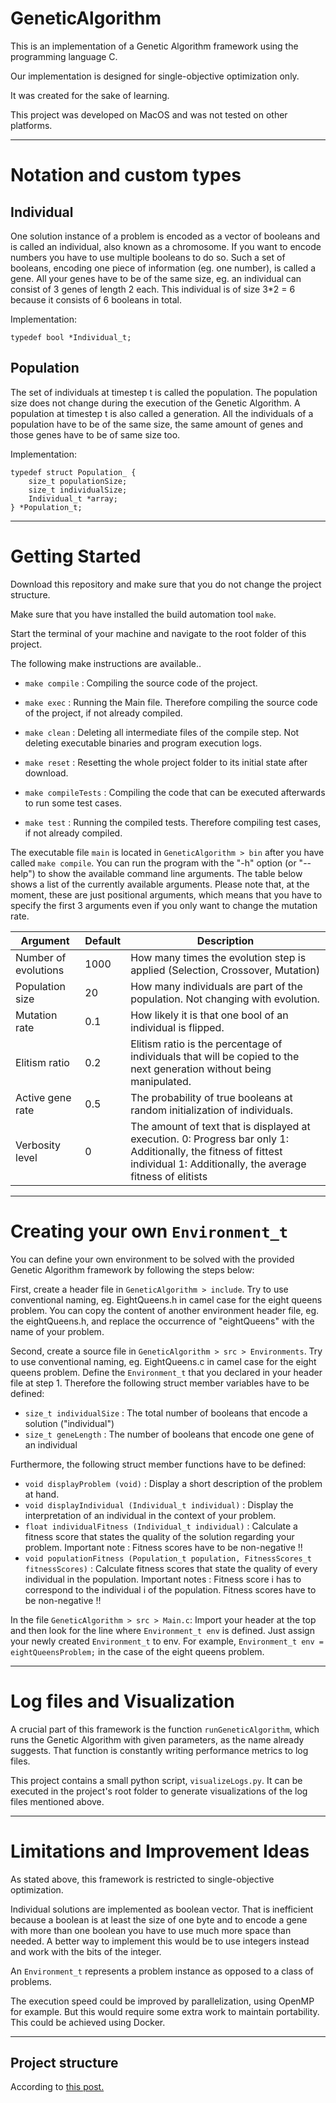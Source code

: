 
# GeneticAlgorithm

This is an implementation of a Genetic Algorithm framework using the programming language C.

Our implementation is designed for single-objective optimization only.

It was created for the sake of learning.

This project was developed on MacOS and was not tested on other platforms.

---

# Notation and custom types

## Individual

One solution instance of a problem is encoded as a vector of booleans and is called an individual, also known as a chromosome. If you want to encode numbers you have to use multiple booleans to do so. Such a set of booleans, encoding one piece of information (eg. one number), is called a gene. All your genes have to be of the same size, eg. an individual can consist of 3 genes of length 2 each. This individual is of size 3\*2 = 6 because it consists of 6 booleans in total.

Implementation:
```
typedef bool *Individual_t;
```

## Population

The set of individuals at timestep t is called the population. The population size does not change during the execution of the Genetic Algorithm. A population at timestep t is also called a generation. All the individuals of a population have to be of the same size, the same amount of genes and those genes have to be of same size too.

Implementation:
```
typedef struct Population_ {
    size_t populationSize;
    size_t individualSize;
    Individual_t *array;
} *Population_t;
```

---

# Getting Started

Download this repository and make sure that you do not change the project structure.

Make sure that you have installed the build automation tool `make`.

Start the terminal of your machine and navigate to the root folder of this project.


The following make instructions are available..

- `make compile` : Compiling the source code of the project.
- `make exec` : Running the Main file. Therefore compiling the source code of the project, if not already compiled.

- `make clean` : Deleting all intermediate files of the compile step. Not deleting executable binaries and program execution logs.
- `make reset` : Resetting the whole project folder to its initial state after download.

- `make compileTests` : Compiling the code that can be executed afterwards to run some test cases.
- `make test` : Running the compiled tests. Therefore compiling test cases, if not already compiled.

The executable file `main` is located in `GeneticAlgorithm > bin` after you have called `make compile`. You can run the program with the "-h" option (or "--help") to show the available command line arguments. The table below shows a list of the currently available arguments. Please note that, at the moment, these are just positional arguments, which means that you have to specify the first 3 arguments even if you only want to change the mutation rate.

| Argument  | Default | Description |
| ------------- | ------------- | ------------- |
| Number of evolutions  | 1000  | How many times the evolution step is applied (Selection, Crossover, Mutation) |
| Population size | 20  | How many individuals are part of the population. Not changing with evolution. |
| Mutation rate | 0.1  | How likely it is that one bool of an individual is flipped. |
| Elitism ratio | 0.2  | Elitism ratio is the percentage of individuals that will be copied to the next generation without being manipulated. |
| Active gene rate | 0.5  | The probability of true booleans at random initialization of individuals. |
| Verbosity level | 0 | The amount of text that is displayed at execution. 0: Progress bar only 1: Additionally, the fitness of fittest individual 1: Additionally, the average fitness of elitists |


---

# Creating your own `Environment_t`

You can define your own environment to be solved with the provided Genetic Algorithm framework by following the steps below:

First, create a header file in `GeneticAlgorithm > include`. Try to use conventional naming, eg. EightQueens.h in camel case for the eight queens problem. You can copy the content of another environment header file, eg. the eightQueens.h, and replace the occurrence of "eightQueens" with the name of your problem.

Second, create a source file in `GeneticAlgorithm > src > Environments`. Try to use conventional naming, eg. EightQueens.c in camel case for the eight queens problem. Define the `Environment_t` that you declared in your header file at step 1. Therefore the following struct member variables have to be defined:

- `size_t individualSize` : The total number of booleans that encode a solution ("individual")
- `size_t geneLength` : The number of booleans that encode one gene of an individual

Furthermore, the following struct member functions have to be defined:

- `void displayProblem (void)` : Display a short description of the problem at hand.
- `void displayIndividual (Individual_t individual)` : Display the interpretation of an individual in the context of your problem.
- `float individualFitness (Individual_t individual)` : Calculate a fitness score that states the quality of the solution regarding your problem. Important note : Fitness scores have to be non-negative !!
- `void populationFitness (Population_t population, FitnessScores_t fitnessScores)` : Calculate fitness scores that state the quality of every individual in the population. Important notes : Fitness score i has to correspond to the individual i of the population. Fitness scores have to be non-negative !!

In the file `GeneticAlgorithm > src > Main.c`: Import your header at the top and then look for the line where     `Environment_t env` is defined. Just assign your newly created `Environment_t` to env. For example, `Environment_t env = eightQueensProblem;` in the case of the eight queens problem.

---

# Log files and Visualization

A crucial part of this framework is the function `runGeneticAlgorithm`, which runs the Genetic Algorithm with given parameters, as the name already suggests. That function is constantly writing performance metrics to log files.

This project contains a small python script, `visualizeLogs.py`. It can be executed in the project's root folder to generate visualizations of the log files mentioned above.

---

# Limitations and Improvement Ideas

As stated above, this framework is restricted to single-objective optimization.

Individual solutions are implemented as boolean vector. That is inefficient because a boolean is at least the size of one byte and to encode a gene with more than one boolean you have to use much more space than needed. A better way to implement this would be to use integers instead and work with the bits of the integer.

An `Environment_t` represents a problem instance as opposed to a class of problems.

The execution speed could be improved by parallelization, using OpenMP for example. But this would require some extra work to maintain portability. This could be achieved using Docker.

---

## Project structure
According to [this post.](https://hiltmon.com/blog/2013/07/03/a-simple-c-plus-plus-project-structure/)
